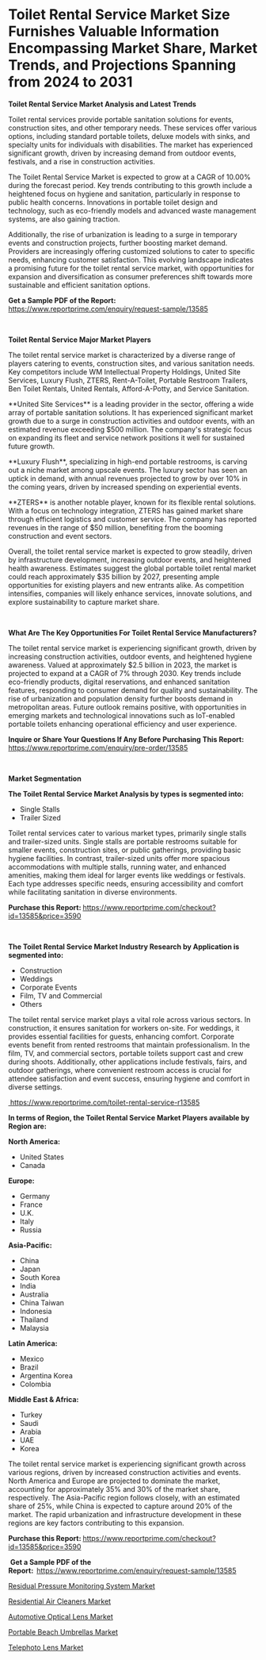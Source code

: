 <p><h1>Toilet Rental Service Market Size Furnishes Valuable Information Encompassing Market Share, Market Trends, and Projections Spanning from 2024 to 2031</h1></p><p><strong>Toilet Rental Service Market Analysis and Latest Trends</strong></p>
<p><p>Toilet rental services provide portable sanitation solutions for events, construction sites, and other temporary needs. These services offer various options, including standard portable toilets, deluxe models with sinks, and specialty units for individuals with disabilities. The market has experienced significant growth, driven by increasing demand from outdoor events, festivals, and a rise in construction activities. </p><p>The Toilet Rental Service Market is expected to grow at a CAGR of 10.00% during the forecast period. Key trends contributing to this growth include a heightened focus on hygiene and sanitation, particularly in response to public health concerns. Innovations in portable toilet design and technology, such as eco-friendly models and advanced waste management systems, are also gaining traction. </p><p>Additionally, the rise of urbanization is leading to a surge in temporary events and construction projects, further boosting market demand. Providers are increasingly offering customized solutions to cater to specific needs, enhancing customer satisfaction. This evolving landscape indicates a promising future for the toilet rental service market, with opportunities for expansion and diversification as consumer preferences shift towards more sustainable and efficient sanitation options.</p></p>
<p><strong>Get a Sample PDF of the Report:&nbsp;</strong> <a href="https://www.reportprime.com/enquiry/request-sample/13585">https://www.reportprime.com/enquiry/request-sample/13585</a></p>
<p>&nbsp;</p>
<p><strong>Toilet Rental Service Major Market Players</strong></p>
<p><p>The toilet rental service market is characterized by a diverse range of players catering to events, construction sites, and various sanitation needs. Key competitors include WM Intellectual Property Holdings, United Site Services, Luxury Flush, ZTERS, Rent-A-Toilet, Portable Restroom Trailers, Ben Toilet Rentals, United Rentals, Afford-A-Potty, and Service Sanitation.</p><p>**United Site Services** is a leading provider in the sector, offering a wide array of portable sanitation solutions. It has experienced significant market growth due to a surge in construction activities and outdoor events, with an estimated revenue exceeding $500 million. The company's strategic focus on expanding its fleet and service network positions it well for sustained future growth.</p><p>**Luxury Flush**, specializing in high-end portable restrooms, is carving out a niche market among upscale events. The luxury sector has seen an uptick in demand, with annual revenues projected to grow by over 10% in the coming years, driven by increased spending on experiential events. </p><p>**ZTERS** is another notable player, known for its flexible rental solutions. With a focus on technology integration, ZTERS has gained market share through efficient logistics and customer service. The company has reported revenues in the range of $50 million, benefiting from the booming construction and event sectors.</p><p>Overall, the toilet rental service market is expected to grow steadily, driven by infrastructure development, increasing outdoor events, and heightened health awareness. Estimates suggest the global portable toilet rental market could reach approximately $35 billion by 2027, presenting ample opportunities for existing players and new entrants alike. As competition intensifies, companies will likely enhance services, innovate solutions, and explore sustainability to capture market share.</p></p>
<p>&nbsp;</p>
<p><strong>What Are The Key Opportunities For Toilet Rental Service Manufacturers?</strong></p>
<p><p>The toilet rental service market is experiencing significant growth, driven by increasing construction activities, outdoor events, and heightened hygiene awareness. Valued at approximately $2.5 billion in 2023, the market is projected to expand at a CAGR of 7% through 2030. Key trends include eco-friendly products, digital reservations, and enhanced sanitation features, responding to consumer demand for quality and sustainability. The rise of urbanization and population density further boosts demand in metropolitan areas. Future outlook remains positive, with opportunities in emerging markets and technological innovations such as IoT-enabled portable toilets enhancing operational efficiency and user experience.</p></p>
<p><strong>Inquire or Share Your Questions If Any Before Purchasing This Report:</strong> <a href="https://www.reportprime.com/enquiry/pre-order/13585">https://www.reportprime.com/enquiry/pre-order/13585</a></p>
<p>&nbsp;</p>
<p><strong>Market Segmentation</strong></p>
<p><strong>The Toilet Rental Service Market Analysis by types is segmented into:</strong></p>
<p><ul><li>Single Stalls</li><li>Trailer Sized</li></ul></p>
<p><p>Toilet rental services cater to various market types, primarily single stalls and trailer-sized units. Single stalls are portable restrooms suitable for smaller events, construction sites, or public gatherings, providing basic hygiene facilities. In contrast, trailer-sized units offer more spacious accommodations with multiple stalls, running water, and enhanced amenities, making them ideal for larger events like weddings or festivals. Each type addresses specific needs, ensuring accessibility and comfort while facilitating sanitation in diverse environments.</p></p>
<p><strong>Purchase this Report:&nbsp;</strong><a href="https://www.reportprime.com/checkout?id=13585&price=3590">https://www.reportprime.com/checkout?id=13585&price=3590</a></p>
<p>&nbsp;</p>
<p><strong>The Toilet Rental Service Market Industry Research by Application is segmented into:</strong></p>
<p><ul><li>Construction</li><li>Weddings</li><li>Corporate Events</li><li>Film, TV and Commercial</li><li>Others</li></ul></p>
<p><p>The toilet rental service market plays a vital role across various sectors. In construction, it ensures sanitation for workers on-site. For weddings, it provides essential facilities for guests, enhancing comfort. Corporate events benefit from rented restrooms that maintain professionalism. In the film, TV, and commercial sectors, portable toilets support cast and crew during shoots. Additionally, other applications include festivals, fairs, and outdoor gatherings, where convenient restroom access is crucial for attendee satisfaction and event success, ensuring hygiene and comfort in diverse settings.</p></p>
<p><a href="https://www.reportprime.com/toilet-rental-service-r13585">&nbsp;https://www.reportprime.com/toilet-rental-service-r13585</a></p>
<p><strong>In terms of Region, the Toilet Rental Service Market Players available by Region are:</strong></p>
<p>
    <p> <strong> North America: </strong>
        <ul>
            <li>United States</li>
            <li>Canada</li>
        </ul>
        </p> 
    <p> <strong> Europe: </strong>
        <ul>
            <li>Germany</li>
            <li>France</li>
            <li>U.K.</li>
            <li>Italy</li>
            <li>Russia</li>
        </ul>
        </p> 
    <p> <strong> Asia-Pacific: </strong>
        <ul>
            <li>China</li>
            <li>Japan</li>
            <li>South Korea</li>
            <li>India</li>
            <li>Australia</li>
            <li>China Taiwan</li>
            <li>Indonesia</li>
            <li>Thailand</li>
            <li>Malaysia</li>
        </ul>
        </p> 
    <p> <strong> Latin America: </strong>
        <ul>
            <li>Mexico</li>
            <li>Brazil</li>
            <li>Argentina Korea</li>
            <li>Colombia</li>
        </ul>
        </p> 
    <p> <strong> Middle East & Africa: </strong>
        <ul>
            <li>Turkey</li>
            <li>Saudi</li>
            <li>Arabia</li>
            <li>UAE</li>
            <li>Korea</li>
        </ul>
    </p>
    </p>
<p><p>The toilet rental service market is experiencing significant growth across various regions, driven by increased construction activities and events. North America and Europe are projected to dominate the market, accounting for approximately 35% and 30% of the market share, respectively. The Asia-Pacific region follows closely, with an estimated share of 25%, while China is expected to capture around 20% of the market. The rapid urbanization and infrastructure development in these regions are key factors contributing to this expansion.</p></p>
<p><strong>Purchase this Report: </strong><a href="https://www.reportprime.com/checkout?id=13585&price=3590">https://www.reportprime.com/checkout?id=13585&price=3590</a></p>
<p>&nbsp;<strong>Get a Sample PDF of the Report:&nbsp;&nbsp;</strong><a href="https://www.reportprime.com/enquiry/request-sample/13585">https://www.reportprime.com/enquiry/request-sample/13585</a></p>
<p><strong></strong></p>
<p><p><a href="https://medium.com/@sallyselcenk46/what-is-residual-pressure-monitoring-system-market-1da12928ea70">Residual Pressure Monitoring System Market</a></p><p><a href="https://www.linkedin.com/pulse/residential-air-cleaners-market-global-insights-regional-9ghtf?trackingId=vjPRvAt2QE62V%2BRebF2kjQ%3D%3D">Residential Air Cleaners Market</a></p><p><a href="https://issuu.com/reportprime-2/docs/automotive-optical-lens-market-size_ddea473ee0d754">Automotive Optical Lens Market</a></p><p><a href="https://www.linkedin.com/pulse/portable-beach-umbrellas-market-outlook-forecast-from-2024-dzk1f?trackingId=3TeKEA8HR56QN7PysAKjnw%3D%3D">Portable Beach Umbrellas Market</a></p><p><a href="https://issuu.com/reportprime-2/docs/telephoto-lens-market-size-2030.ppt_e53ff7a58bcfb7">Telephoto Lens Market</a></p></p>